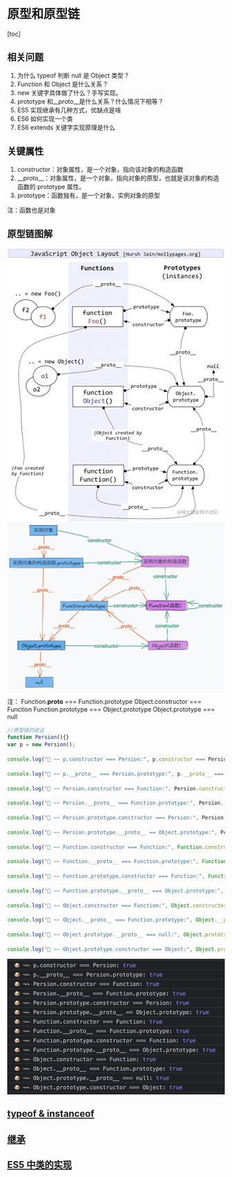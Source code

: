 # 原型和原型链

[toc]

## 相关问题

1. 为什么 typeof 判断 null 是 Object 类型？
2. Function 和 Object 是什么关系？
3. new 关键字具体做了什么？手写实现。
4. prototype 和__proto__是什么关系？什么情况下相等？
5. ES5 实现继承有几种方式，优缺点是啥
6. ES6 如何实现一个类
7. ES6 extends 关键字实现原理是什么

## 关键属性

1. constructor：对象属性，是一个对象，指向该对象的构造函数
2. \_\_proto__：对象属性，是一个对象，指向对象的原型，也就是该对象的构造函数的 prototype 属性。
3. prototype：函数独有，是一个对象，实例对象的原型

注：函数也是对象

## 原型链图解

![原型链](2023-03-26-18-21-07.png)
![原型链](2023-03-26-18-02-29.png)

注：
Function.__proto__ === Function.prototype
Object.constructor === Function
Function.prototype === Object.prototype
Object.prototype === null

```js
//原型链的验证
function Persion(){}
var p = new Persion();

console.log("🐶 ~~ p.constructor === Persion:", p.constructor === Persion)

console.log("🐶 ~~ p.__proto__ === Persion.prototype:", p.__proto__ === Persion.prototype)

console.log("🐶 ~~ Persion.constructor === Function:", Persion.constructor === Function)

console.log("🐶 ~~ Persion.__proto__ === Function.prototype:", Persion.__proto__ === Function.prototype)

console.log("🐶 ~~ Persion.prototype.constructor === Persion:", Persion.prototype.constructor === Persion)

console.log("🐶 ~~ Persion.prototype.__proto__ == Object.prototype:", Persion.prototype.__proto__ == Object.prototype)

console.log("🐶 ~~ Function.constructor === Function:", Function.constructor === Function)

console.log("🐶 ~~ Function.__proto__ === Function.prototype:", Function.__proto__ === Function.prototype)

console.log("🐶 ~~ Function.prototype.constructor === Function:", Function.prototype.constructor === Function)

console.log("🐶 ~~ Function.prototype.__proto__ === Object.prototype:", Function.prototype.__proto__ === Object.prototype)

console.log("🐶 ~~ Object.constructor === Function:", Object.constructor === Function)

console.log("🐶 ~~ Object.__proto__ === Function.prototype:", Object.__proto__ === Function.prototype)

console.log("🐶 ~~ Object.prototype.__proto__ === null:", Object.prototype.__proto__ === null)

console.log("🐶 ~~ Object.prototype.constructor === Object:", Object.prototype.constructor === Object)

```

![验证结果](2023-03-26-17-54-44.png)

## [typeof & instanceof](./typeof_and_instanceof.md)

## [继承](./inherit.md)

## [ES5 中类的实现](./class-in-es5.md)